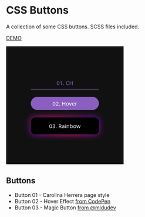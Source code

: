 # CSS Buttons

A collection of some CSS buttons. SCSS files included.

[DEMO](https://css-buttons-rolodoom.netlify.app/)

![Screenshot](screenshot.png "Screenshot")

## Buttons

- Button 01 - Carolina Herrera page style
- Button 02 - Hover Effect [from CodePen](https://codepen.io/alticreation/pen/zBZwOP)
- Button 03 - Magic Button [from @midudev](https://www.tiktok.com/@midudev/video/7168490248937229573)
